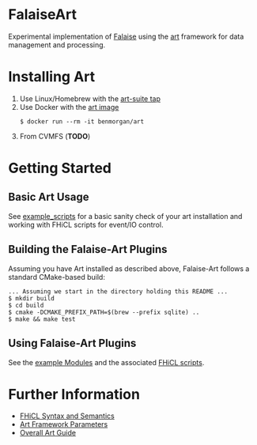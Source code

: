 FalaiseArt
==========

Experimental implementation of [Falaise](https://github.com/supernemo-dbd/falaise) using
the [art](https://art.fnal.gov) framework for data management and processing.


Installing Art
==============

1. Use Linux/Homebrew with the [art-suite tap](https://github.com/drbenmorgan/homebrew-art_suite)
2. Use Docker with the [art image](https://hub.docker.com/r/benmorgan/art/)
   ```
   $ docker run --rm -it benmorgan/art
   ```
2. From CVMFS (**TODO**)

Getting Started
===============
Basic Art Usage
---------------
See [example_scripts](examples_scripts/README.md]) for a basic sanity check of your art installation
and working with FHiCL scripts for event/IO control.


Building the Falaise-Art Plugins
--------------------------------

Assuming you have Art installed as described above, Falaise-Art
follows a standard CMake-based build:

```console
... Assuming we start in the directory holding this README ...
$ mkdir build
$ cd build
$ cmake -DCMAKE_PREFIX_PATH=$(brew --prefix sqlite) ..
$ make && make test
```

Using Falaise-Art Plugins
-------------------------
See the [example Modules](FLArt/Examples) and the associated
[FHiCL scripts](fcl/examples).

Further Information
===================
- [FHiCL Syntax and Semantics](https://cdcvs.fnal.gov/redmine/documents/327)
- [Art Framework Parameters](https://cdcvs.fnal.gov/redmine/projects/art/wiki/ART_framework_parameters)
- [Overall Art Guide](https://cdcvs.fnal.gov/redmine/projects/art/wiki)
